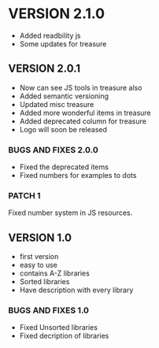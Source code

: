 # VERSION 2.1.0

* Added readbility js
* Some updates for treasure

## VERSION 2.0.1

* Now can see JS tools in treasure also
* Added semantic versioning
* Updated misc treasure
* Added more wonderful items in treasure
* Added deprecated column for treasure
* Logo will soon be released

### BUGS AND FIXES 2.0.0

* Fixed the deprecated items
* Fixed numbers for examples to dots

### PATCH 1

Fixed number system in JS resources.

## VERSION 1.0

* first version
* easy to use
* contains A-Z libraries
* Sorted libraries
* Have description with every library

### BUGS AND FIXES 1.0

* Fixed Unsorted libraries
* Fixed decription of libraries